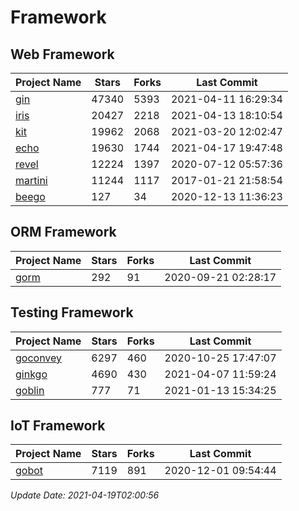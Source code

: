 # Framework

## Web Framework
| Project Name | Stars | Forks | Last Commit |
| ------------ | ----- | ----- | ----------- |
| [gin](https://github.com/gin-gonic/gin) | 47340 | 5393 | 2021-04-11 16:29:34 |
| [iris](https://github.com/kataras/iris) | 20427 | 2218 | 2021-04-13 18:10:54 |
| [kit](https://github.com/go-kit/kit) | 19962 | 2068 | 2021-03-20 12:02:47 |
| [echo](https://github.com/labstack/echo) | 19630 | 1744 | 2021-04-17 19:47:48 |
| [revel](https://github.com/revel/revel) | 12224 | 1397 | 2020-07-12 05:57:36 |
| [martini](https://github.com/go-martini/martini) | 11244 | 1117 | 2017-01-21 21:58:54 |
| [beego](https://github.com/astaxie/beego) | 127 | 34 | 2020-12-13 11:36:23 |

## ORM Framework
| Project Name | Stars | Forks | Last Commit |
| ------------ | ----- | ----- | ----------- |
| [gorm](https://github.com/jinzhu/gorm) | 292 | 91 | 2020-09-21 02:28:17 |

## Testing Framework
| Project Name | Stars | Forks | Last Commit |
| ------------ | ----- | ----- | ----------- |
| [goconvey](https://github.com/smartystreets/goconvey) | 6297 | 460 | 2020-10-25 17:47:07 |
| [ginkgo](https://github.com/onsi/ginkgo) | 4690 | 430 | 2021-04-07 11:59:24 |
| [goblin](https://github.com/franela/goblin) | 777 | 71 | 2021-01-13 15:34:25 |

## IoT Framework
| Project Name | Stars | Forks | Last Commit |
| ------------ | ----- | ----- | ----------- |
| [gobot](https://github.com/hybridgroup/gobot) | 7119 | 891 | 2020-12-01 09:54:44 |

*Update Date: 2021-04-19T02:00:56*